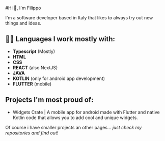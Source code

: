 #Hi 👋, I'm Filippo 

I'm a software developer based in Italy that likes to always try out new things and ideas.

## 👨‍💻 Languages I work mostly with:
- **Typescript** (Mostly)
- **HTML**
- **CSS**
- **REACT** (also NextJS)
- **JAVA**
- **KOTLIN** (only for android app development)
- **FLUTTER** (mobile)

## Projects I'm most proud of:
- Widgets Crate | A mobile app for android made with Flutter and native Kotlin code that allows you to add cool and unique widgets.

Of course i have smaller projects an other pages... *just check my repositories and find out!*

